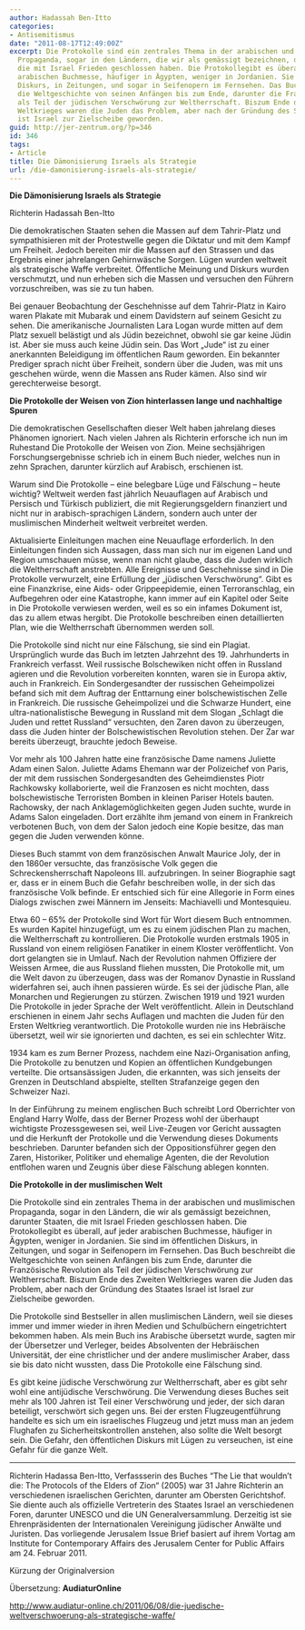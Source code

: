 ```yaml
---
author: Hadassah Ben-Itto
categories:
- Antisemitismus
date: "2011-08-17T12:49:00Z"
excerpt: Die Protokolle sind ein zentrales Thema in der arabischen und muslimischen
  Propaganda, sogar in den Ländern, die wir als gemässigt bezeichnen, darunter Staaten,
  die mit Israel Frieden geschlossen haben. Die Protokollegibt es überall, auf jeder
  arabischen Buchmesse, häufiger in Ägypten, weniger in Jordanien. Sie sind im öffentlichen
  Diskurs, in Zeitungen, und sogar in Seifenopern im Fernsehen. Das Buch beschreibt
  die Weltgeschichte von seinen Anfängen bis zum Ende, darunter die Französische Revolution
  als Teil der jüdischen Verschwörung zur Weltherrschaft. Biszum Ende des Zweiten
  Weltkrieges waren die Juden das Problem, aber nach der Gründung des Staates Israel
  ist Israel zur Zielscheibe geworden.
guid: http://jer-zentrum.org/?p=346
id: 346
tags:
- Article
title: Die Dämonisierung Israels als Strategie
url: /die-damonisierung-israels-als-strategie/
---
```



**Die Dämonisierung Israels als Strategie**

 

Richterin Hadassah Ben-Itto

 

Die demokratischen Staaten sehen die Massen auf dem Tahrir-Platz und sympathisieren mit der Protestwelle gegen die Diktatur und mit dem Kampf um Freiheit. Jedoch bereiten mir die Massen auf den Strassen und das Ergebnis einer jahrelangen Gehirnwäsche Sorgen. Lügen wurden weltweit als strategische Waffe verbreitet. Öffentliche Meinung und Diskurs wurden verschmutzt, und nun erheben sich die Massen und versuchen den Führern vorzuschreiben, was sie zu tun haben.

 

Bei genauer Beobachtung der Geschehnisse auf dem Tahrir-Platz in Kairo waren Plakate mit Mubarak und einem Davidstern auf seinem Gesicht zu sehen. Die amerikanische Journalisten Lara Logan wurde mitten auf dem Platz sexuell belästigt und als Jüdin bezeichnet, obwohl sie gar keine Jüdin ist. Aber sie muss auch keine Jüdin sein. Das Wort „Jude“ ist zu einer anerkannten Beleidigung im öffentlichen Raum geworden. Ein bekannter Prediger sprach nicht über Freiheit, sondern über die Juden, was mit uns geschehen würde, wenn die Massen ans Ruder kämen. Also sind wir gerechterweise besorgt.

 

**Die Protokolle der Weisen von Zion hinterlassen lange und nachhaltige Spuren**

 

Die demokratischen Gesellschaften dieser Welt haben jahrelang dieses Phänomen ignoriert. Nach vielen Jahren als Richterin erforsche ich nun im Ruhestand Die Protokolle der Weisen von Zion. Meine sechsjährigen Forschungsergebnisse schrieb ich in einem Buch nieder, welches nun in zehn Sprachen, darunter kürzlich auf Arabisch, erschienen ist.

 

Warum sind Die Protokolle – eine belegbare Lüge und Fälschung – heute wichtig? Weltweit werden fast jährlich Neuauflagen auf Arabisch und Persisch und Türkisch publiziert, die mit Regierungsgeldern finanziert und nicht nur in arabisch-sprachigen Ländern, sondern auch unter der muslimischen Minderheit weltweit verbreitet werden.

 

Aktualisierte Einleitungen machen eine Neuauflage erforderlich. In den Einleitungen finden sich Aussagen, dass man sich nur im eigenen Land und Region umschauen müsse, wenn man nicht glaube, dass die Juden wirklich die Weltherrschaft anstrebten. Alle Ereignisse und Geschehnisse sind in Die Protokolle verwurzelt, eine Erfüllung der „jüdischen Verschwörung“. Gibt es eine Finanzkrise, eine Aids- oder Grippeepidemie, einen Terroranschlag, ein Aufbegehren oder eine Katastrophe, kann immer auf ein Kapitel oder Seite in Die Protokolle verwiesen werden, weil es so ein infames Dokument ist, das zu allem etwas hergibt. Die Protokolle beschreiben einen detaillierten Plan, wie die Weltherrschaft übernommen werden soll.

 

Die Protokolle sind nicht nur eine Fälschung, sie sind ein Plagiat. Ursprünglich wurde das Buch im letzten Jahrzehnt des 19. Jahrhunderts in Frankreich verfasst. Weil russische Bolschewiken nicht offen in Russland agieren und die Revolution vorbereiten konnten, waren sie in Europa aktiv, auch in Frankreich. Ein Sondergesandter der russischen Geheimpolizei befand sich mit dem Auftrag der Enttarnung einer bolschewistischen Zelle in Frankreich. Die russische Geheimpolizei und die Schwarze Hundert, eine ultra-nationalistische Bewegung in Russland mit dem Slogan „Schlagt die Juden und rettet Russland“ versuchten, den Zaren davon zu überzeugen, dass die Juden hinter der Bolschewistischen Revolution stehen. Der Zar war bereits überzeugt, brauchte jedoch Beweise.

 

Vor mehr als 100 Jahren hatte eine französische Dame namens Juliette Adam einen Salon. Juliette Adams Ehemann war der Polizeichef von Paris, der mit dem russischen Sondergesandten des Geheimdienstes Piotr Rachkowsky kollaborierte, weil die Franzosen es nicht mochten, dass bolschewistische Terroristen Bomben in kleinen Pariser Hotels bauten. Rachowsky, der nach Anklagemöglichkeiten gegen Juden suchte, wurde in Adams Salon eingeladen. Dort erzählte ihm jemand von einem in Frankreich verbotenen Buch, von dem der Salon jedoch eine Kopie besitze, das man gegen die Juden verwenden könne.

 

Dieses Buch stammt von dem französischen Anwalt Maurice Joly, der in den 1860er versuchte, das französische Volk gegen die Schreckensherrschaft Napoleons III. aufzubringen. In seiner Biographie sagt er, dass er in einem Buch die Gefahr beschreiben wolle, in der sich das französische Volk befinde. Er entschied sich für eine Allegorie in Form eines Dialogs zwischen zwei Männern im Jenseits: Machiavelli und Montesquieu.

 

Etwa 60 – 65% der Protokolle sind Wort für Wort diesem Buch entnommen. Es wurden Kapitel hinzugefügt, um es zu einem jüdischen Plan zu machen, die Weltherrschaft zu kontrollieren. Die Protokolle wurden erstmals 1905 in Russland von einem religiösen Fanatiker in einem Kloster veröffentlicht. Von dort gelangten sie in Umlauf. Nach der Revolution nahmen Offiziere der Weissen Armee, die aus Russland fliehen mussten, Die Protokolle mit, um die Welt davon zu überzeugen, dass was der Romanov Dynastie in Russland widerfahren sei, auch ihnen passieren würde. Es sei der jüdische Plan, alle Monarchen und Regierungen zu stürzen. Zwischen 1919 und 1921 wurden Die Protokolle in jeder Sprache der Welt veröffentlicht. Allein in Deutschland erschienen in einem Jahr sechs Auflagen und machten die Juden für den Ersten Weltkrieg verantwortlich. Die Protokolle wurden nie ins Hebräische übersetzt, weil wir sie ignorierten und dachten, es sei ein schlechter Witz.

 

1934 kam es zum Berner Prozess, nachdem eine Nazi-Organisation anfing, Die Protokolle zu benutzen und Kopien an öffentlichen Kundgebungen verteilte. Die ortsansässigen Juden, die erkannten, was sich jenseits der Grenzen in Deutschland abspielte, stellten Strafanzeige gegen den Schweizer Nazi.

 

In der Einführung zu meinem englischen Buch schreibt Lord Oberrichter von England Harry Wolfe, dass der Berner Prozess wohl der überhaupt wichtigste Prozessgewesen sei, weil Live-Zeugen vor Gericht aussagten und die Herkunft der Protokolle und die Verwendung dieses Dokuments beschrieben. Darunter befanden sich der Oppositionsführer gegen den Zaren, Historiker, Politiker und ehemalige Agenten, die der Revolution entflohen waren und Zeugnis über diese Fälschung ablegen konnten.

 

**Die Protokolle in der muslimischen Welt**

 

Die Protokolle sind ein zentrales Thema in der arabischen und muslimischen Propaganda, sogar in den Ländern, die wir als gemässigt bezeichnen, darunter Staaten, die mit Israel Frieden geschlossen haben. Die Protokollegibt es überall, auf jeder arabischen Buchmesse, häufiger in Ägypten, weniger in Jordanien. Sie sind im öffentlichen Diskurs, in Zeitungen, und sogar in Seifenopern im Fernsehen. Das Buch beschreibt die Weltgeschichte von seinen Anfängen bis zum Ende, darunter die Französische Revolution als Teil der jüdischen Verschwörung zur Weltherrschaft. Biszum Ende des Zweiten Weltkrieges waren die Juden das Problem, aber nach der Gründung des Staates Israel ist Israel zur Zielscheibe geworden.

 

Die Protokolle sind Bestseller in allen muslimischen Ländern, weil sie dieses immer und immer wieder in ihren Medien und Schulbüchern eingetrichtert bekommen haben. Als mein Buch ins Arabische übersetzt wurde, sagten mir der Übersetzer und Verleger, beides Absolventen der Hebräischen Universität, der eine christlicher und der andere muslimischer Araber, dass sie bis dato nicht wussten, dass Die Protokolle eine Fälschung sind.

 

Es gibt keine jüdische Verschwörung zur Weltherrschaft, aber es gibt sehr wohl eine antijüdische Verschwörung. Die Verwendung dieses Buches seit mehr als 100 Jahren ist Teil einer Verschwörung und jeder, der sich daran beteiligt, verschwört sich gegen uns. Bei der ersten Flugzeugentführung handelte es sich um ein israelisches Flugzeug und jetzt muss man an jedem Flughafen zu Sicherheitskontrollen anstehen, also sollte die Welt besorgt sein. Die Gefahr, den öffentlichen Diskurs mit Lügen zu verseuchen, ist eine Gefahr für die ganze Welt.

 

---

 

Richterin Hadassa Ben-Itto, Verfassserin des Buches “The Lie that wouldn’t die: The Protocols of the Elders of Zion“ (2005) war 31 Jahre Richterin an verschiedenen israelischen Gerichten, darunter am Obersten Gerichtshof. Sie diente auch als offizielle Vertreterin des Staates Israel an verschiedenen Foren, darunter UNESCO und die UN Generalversammlung. Derzeitig ist sie Ehrenpräsidenten der Internationalen Vereinigung jüdischer Anwälte und Juristen. Das vorliegende Jerusalem Issue Brief basiert auf ihrem Vortag am Institute for Contemporary Affairs des Jerusalem Center for Public Affairs am 24. Februar 2011.

 

 

 

Kürzung der Originalversion

Übersetzung: **AudiaturOnline**

http://www.audiatur-online.ch/2011/06/08/die-juedische-weltverschwoerung-als-strategische-waffe/
